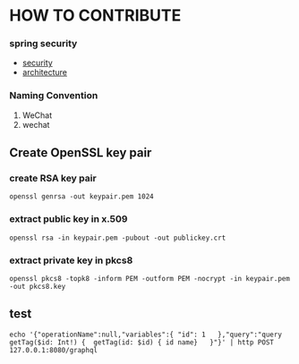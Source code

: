 # HOW TO CONTRIBUTE

### spring security

 * [security](https://www.marcobehler.com/guides/spring-security)
 * [architecture](https://spring.io/guides/topicals/spring-security-architecture)

### Naming Convention

1. WeChat
2. wechat

## Create OpenSSL key pair

### create RSA key pair

```shell
openssl genrsa -out keypair.pem 1024
```

### extract public key in x.509

```shell
openssl rsa -in keypair.pem -pubout -out publickey.crt
```

### extract private key in pkcs8

```shell
openssl pkcs8 -topk8 -inform PEM -outform PEM -nocrypt -in keypair.pem -out pkcs8.key
```

## test

```shell
echo '{"operationName":null,"variables":{ "id": 1   },"query":"query getTag($id: Int!) {  getTag(id: $id) { id name}   }"}' | http POST 127.0.0.1:8080/graphql
```
